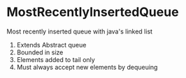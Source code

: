 # MostRecentlyInsertedQueue
Most recently inserted queue with java's linked list

1. Extends Abstract queue
2. Bounded in size
3. Elements added to tail only
4. Must always accept new elements by dequeuing 
